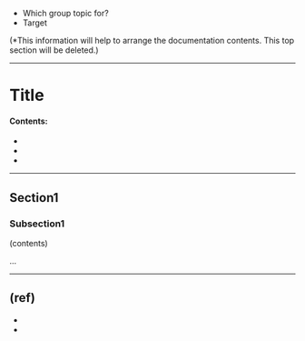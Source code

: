 
- Which group topic for?  
- Target

(*This information will help to arrange the documentation contents. This top section will be deleted.)

***


# Title

#### Contents:

- 
- 
- 

***

## Section1

### Subsection1

(contents)

...


***

(ref)
- 
- 
- 
